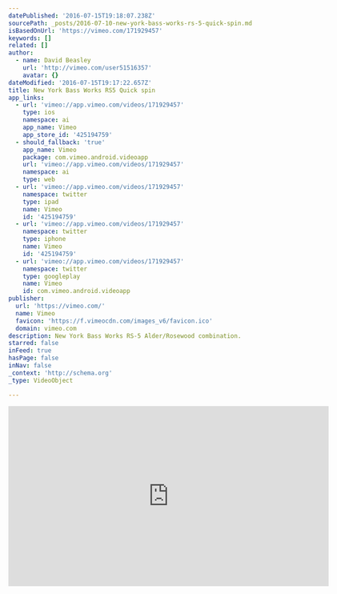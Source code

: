 ```yaml
---
datePublished: '2016-07-15T19:18:07.238Z'
sourcePath: _posts/2016-07-10-new-york-bass-works-rs-5-quick-spin.md
isBasedOnUrl: 'https://vimeo.com/171929457'
keywords: []
related: []
author:
  - name: David Beasley
    url: 'http://vimeo.com/user51516357'
    avatar: {}
dateModified: '2016-07-15T19:17:22.657Z'
title: New York Bass Works RS5 Quick spin
app_links:
  - url: 'vimeo://app.vimeo.com/videos/171929457'
    type: ios
    namespace: ai
    app_name: Vimeo
    app_store_id: '425194759'
  - should_fallback: 'true'
    app_name: Vimeo
    package: com.vimeo.android.videoapp
    url: 'vimeo://app.vimeo.com/videos/171929457'
    namespace: ai
    type: web
  - url: 'vimeo://app.vimeo.com/videos/171929457'
    namespace: twitter
    type: ipad
    name: Vimeo
    id: '425194759'
  - url: 'vimeo://app.vimeo.com/videos/171929457'
    namespace: twitter
    type: iphone
    name: Vimeo
    id: '425194759'
  - url: 'vimeo://app.vimeo.com/videos/171929457'
    namespace: twitter
    type: googleplay
    name: Vimeo
    id: com.vimeo.android.videoapp
publisher:
  url: 'https://vimeo.com/'
  name: Vimeo
  favicon: 'https://f.vimeocdn.com/images_v6/favicon.ico'
  domain: vimeo.com
description: New York Bass Works RS-5 Alder/Rosewood combination.
starred: false
inFeed: true
hasPage: false
inNav: false
_context: 'http://schema.org'
_type: VideoObject

---
```

<iframe src="https://cdn.embedly.com/widgets/media.html?src=https%3A%2F%2Fplayer.vimeo.com%2Fvideo%2F171929457&amp;url=https%3A%2F%2Fvimeo.com%2F171929457&amp;image=http%3A%2F%2Fi.vimeocdn.com%2Fvideo%2F577506018_640.jpg&amp;key=b7d04c9b404c499eba89ee7072e1c4f7&amp;type=text%2Fhtml&amp;schema=vimeo" width="640" height="360" scrolling="no" frameborder="0" allowfullscreen="" style=""></iframe>